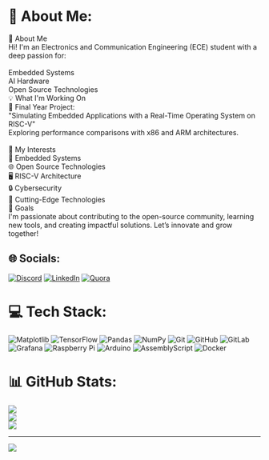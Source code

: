 # 💫 About Me:
👋 About Me<br>Hi! I'm an Electronics and Communication Engineering (ECE) student with a deep passion for:<br><br>Embedded Systems<br>AI Hardware<br>Open Source Technologies<br>💡 What I'm Working On<br>🚀 Final Year Project:<br>"Simulating Embedded Applications with a Real-Time Operating System on RISC-V"<br>Exploring performance comparisons with x86 and ARM architectures.<br><br>🌟 My Interests<br>🔧 Embedded Systems<br>🌐 Open Source Technologies<br>🖥️ RISC-V Architecture<br>🔒 Cybersecurity<br>🌟 Cutting-Edge Technologies<br>🎯 Goals<br>I'm passionate about contributing to the open-source community, learning new tools, and creating impactful solutions. Let’s innovate and grow together!


## 🌐 Socials:
[![Discord](https://img.shields.io/badge/Discord-%237289DA.svg?logo=discord&logoColor=white)](https://discord.gg/lightning_sid) [![LinkedIn](https://img.shields.io/badge/LinkedIn-%230077B5.svg?logo=linkedin&logoColor=white)](https://linkedin.com/in/sidharth-krishna25) [![Quora](https://img.shields.io/badge/Quora-%23B92B27.svg?logo=Quora&logoColor=white)](https://quora.com/profile/Sidharth-Krishna-21) 

# 💻 Tech Stack:
![Matplotlib](https://img.shields.io/badge/Matplotlib-%23ffffff.svg?style=for-the-badge&logo=Matplotlib&logoColor=black) ![TensorFlow](https://img.shields.io/badge/TensorFlow-%23FF6F00.svg?style=for-the-badge&logo=TensorFlow&logoColor=white) ![Pandas](https://img.shields.io/badge/pandas-%23150458.svg?style=for-the-badge&logo=pandas&logoColor=white) ![NumPy](https://img.shields.io/badge/numpy-%23013243.svg?style=for-the-badge&logo=numpy&logoColor=white) ![Git](https://img.shields.io/badge/git-%23F05033.svg?style=for-the-badge&logo=git&logoColor=white) ![GitHub](https://img.shields.io/badge/github-%23121011.svg?style=for-the-badge&logo=github&logoColor=white) ![GitLab](https://img.shields.io/badge/gitlab-%23181717.svg?style=for-the-badge&logo=gitlab&logoColor=white) ![Grafana](https://img.shields.io/badge/grafana-%23F46800.svg?style=for-the-badge&logo=grafana&logoColor=white) ![Raspberry Pi](https://img.shields.io/badge/-Raspberry_Pi-C51A4A?style=for-the-badge&logo=Raspberry-Pi) ![Arduino](https://img.shields.io/badge/-Arduino-00979D?style=for-the-badge&logo=Arduino&logoColor=white) ![AssemblyScript](https://img.shields.io/badge/assembly%20script-%23000000.svg?style=for-the-badge&logo=assemblyscript&logoColor=white) ![Docker](https://img.shields.io/badge/docker-%230db7ed.svg?style=for-the-badge&logo=docker&logoColor=white)
# 📊 GitHub Stats:
![](https://github-readme-stats.vercel.app/api?username=Sidharth-NK&theme=chartreuse-dark&hide_border=true&include_all_commits=true&count_private=false)<br/>
![](https://github-readme-streak-stats.herokuapp.com/?user=Sidharth-NK&theme=chartreuse-dark&hide_border=true)<br/>
![](https://github-readme-stats.vercel.app/api/top-langs/?username=Sidharth-NK&theme=chartreuse-dark&hide_border=true&include_all_commits=true&count_private=false&layout=compact)

---
[![](https://visitcount.itsvg.in/api?id=Sidharth-NK&icon=1&color=11)](https://visitcount.itsvg.in)

<!-- Proudly created with GPRM ( https://gprm.itsvg.in ) -->
